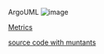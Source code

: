 ArgoUML
![image](https://raw.githubusercontent.com/test4cc/vamos2020/master/featureModel/VendingMachine.JPG)

 [Metrics](https://github.com/test4cc/vamos2020/blob/master/metrics/Vending.csv)
 
 [source code with muntants](https://github.com/test4cc/vamos2020/tree/master/dataset_with_mutant/vending)
